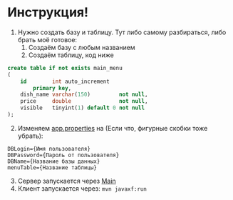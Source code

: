 # Инструкция!
1. Нужно создать базу и таблицу.
Тут либо самому разбираться, либо брать моё готовое:
   1. Создаём базу с любым названием
   2. Создаём таблицу, код ниже
```sql
create table if not exists main_menu
(
    id        int auto_increment
        primary key,
    dish_name varchar(150)         not null,
    price     double               not null,
    visible   tinyint(1) default 0 not null
);
```
2. Изменяем [app.properties](src/main/resources/app.properties) на (Если что, фигурные скобки тоже убрать):
```properties
DBLogin={Имя пользователя}
DBPassword={Пароль от пользователя}
DBName={Название базы данных}
menuTable={Название таблицы}
```
3. Сервер запускается через [Main](src/main/java/com/kurs/server/Main.java)
4. Клиент запускается через: `mvn javaxf:run`